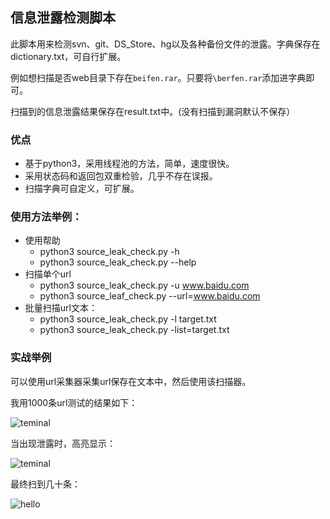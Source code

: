 ## 信息泄露检测脚本

此脚本用来检测svn、git、DS_Store、hg以及各种备份文件的泄露。字典保存在dictionary.txt，可自行扩展。

例如想扫描是否web目录下存在`beifen.rar`。只要将`\berfen.rar`添加进字典即可。

扫描到的信息泄露结果保存在result.txt中。(没有扫描到漏洞默认不保存）

### 优点

- 基于python3，采用线程池的方法，简单，速度很快。
- 采用状态码和返回包双重检验，几乎不存在误报。
- 扫描字典可自定义，可扩展。

### 使用方法举例：
- 使用帮助
    - python3 source_leak_check.py -h
    - python3 source_leak_check.py --help
- 扫描单个url
    - python3 source_leak_check.py -u www.baidu.com
    - python3 source_leaf_check.py --url=www.baidu.com
- 批量扫描url文本：
    - python3 source_leak_check.py -l target.txt
    - python3 source_leak_check.py -list=target.txt

### 实战举例
可以使用url采集器采集url保存在文本中，然后使用该扫描器。

我用1000条url测试的结果如下：

![teminal](http://ww1.sinaimg.cn/large/005GjT4tgy1fwdlvyv23wj30l409bjrz.jpg)

当出现泄露时，高亮显示：

![teminal](http://ww1.sinaimg.cn/large/005GjT4tgy1fwdlxutn4kj30l409b759.jpg)

最终扫到几十条：

![hello](http://ww1.sinaimg.cn/large/005GjT4tgy1fwdjszqoa2j30sh0bgdgj.jpg)

